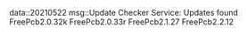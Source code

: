 data::20210522
msg::Update Checker Service:
Updates found
FreePcb2.0.32k
FreePcb2.0.33r
FreePcb2.1.27
FreePcb2.2.12
